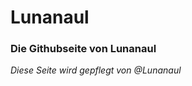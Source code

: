 # Lunanaul
### Die Githubseite von Lunanaul
_Diese Seite wird gepflegt von @Lunanaul_
<title>Lunanaul</title>
